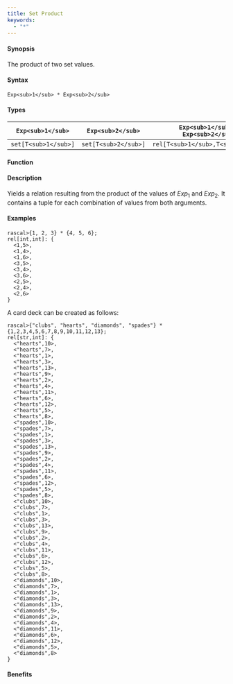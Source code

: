 ```yaml
---
title: Set Product
keywords:
  - "*"
---
```


#### Synopsis

The product of two set values.

#### Syntax

`Exp<sub>1</sub> * Exp<sub>2</sub>`

#### Types


| `Exp<sub>1</sub>`    |  `Exp<sub>2</sub>`    | `Exp<sub>1</sub> * Exp<sub>2</sub>`  |
| --- | --- | --- |
| `set[T<sub>1</sub>]` |  `set[T<sub>2</sub>]` | `rel[T<sub>1</sub>,T<sub>2</sub>]`   |


#### Function

#### Description

Yields a relation resulting from the product of the values of _Exp_<sub>1</sub> and _Exp_<sub>2</sub>. It contains a tuple for each combination of values from both arguments.

#### Examples


```rascal-shell
rascal>{1, 2, 3} * {4, 5, 6};
rel[int,int]: {
  <1,5>,
  <1,4>,
  <1,6>,
  <3,5>,
  <3,4>,
  <3,6>,
  <2,5>,
  <2,4>,
  <2,6>
}
```
A card deck can be created as follows:

```rascal-shell
rascal>{"clubs", "hearts", "diamonds", "spades"} * {1,2,3,4,5,6,7,8,9,10,11,12,13};
rel[str,int]: {
  <"hearts",10>,
  <"hearts",7>,
  <"hearts",1>,
  <"hearts",3>,
  <"hearts",13>,
  <"hearts",9>,
  <"hearts",2>,
  <"hearts",4>,
  <"hearts",11>,
  <"hearts",6>,
  <"hearts",12>,
  <"hearts",5>,
  <"hearts",8>,
  <"spades",10>,
  <"spades",7>,
  <"spades",1>,
  <"spades",3>,
  <"spades",13>,
  <"spades",9>,
  <"spades",2>,
  <"spades",4>,
  <"spades",11>,
  <"spades",6>,
  <"spades",12>,
  <"spades",5>,
  <"spades",8>,
  <"clubs",10>,
  <"clubs",7>,
  <"clubs",1>,
  <"clubs",3>,
  <"clubs",13>,
  <"clubs",9>,
  <"clubs",2>,
  <"clubs",4>,
  <"clubs",11>,
  <"clubs",6>,
  <"clubs",12>,
  <"clubs",5>,
  <"clubs",8>,
  <"diamonds",10>,
  <"diamonds",7>,
  <"diamonds",1>,
  <"diamonds",3>,
  <"diamonds",13>,
  <"diamonds",9>,
  <"diamonds",2>,
  <"diamonds",4>,
  <"diamonds",11>,
  <"diamonds",6>,
  <"diamonds",12>,
  <"diamonds",5>,
  <"diamonds",8>
}
```

#### Benefits


